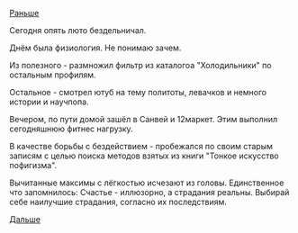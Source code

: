 [Раньше](2019.02.13.md)

Сегодня опять люто бездельничал.

Днём была физиология. Не понимаю зачем.

Из полезного - размножил фильтр из каталогоа "Холодильники" по остальным профилям.

Остальное - смотрел ютуб на тему политоты, левачков и немного истории и научпопа.

Вечером, по пути домой зашёл в Санвей и 12маркет. Этим выполнил сегодняшнюю фитнес нагрузку.

В качестве борьбы с бездействием - пробежался по своим старым записям с целью поиска методов взятых из книги "Тонкое искусство пофигизма".

Вычитанные максимы с лёгкостью исчезают из головы. Единственное что запомнилось:
Счастье - иллюзорно, а страдания реальны.
Выбирай себе наилучшие страдания, согласно их последствиям.

 [Дальше](2019.02.15.md)
